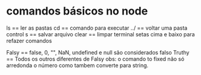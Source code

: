 # comandos básicos no node

ls == ler as pastas
cd == comando para executar
../ == voltar uma pasta
control s == salvar arquivo
clear == limpar terminal
setas cima e baixo para refazer comandos

Falsy == false, 0, "", NaN, undefined e null são considerados falso
Truthy == Todos os outros diferentes de Falsy
obs: o comando to fixed não só arredonda o número como tambem converte para string.
